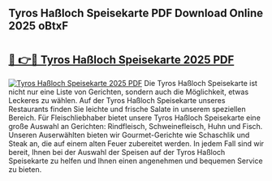 ## Tyros Haßloch Speisekarte PDF Download Online 2025 oBtxF

# <h2><a href="http://gca6kjm.nevu.top/?p=Tyros+Ha%c3%9floch+Speisekarte">🔗 👉🔴 Tyros Haßloch Speisekarte 2025 PDF</a></h2>

[![Tyros Haßloch Speisekarte 2025 PDF](https://i.imgur.com/dBaPXMq.png)](http://gca6kjm.nevu.top/?p=Tyros+Ha%c3%9floch+Speisekarte)
Die Tyros Haßloch Speisekarte ist nicht nur eine Liste von Gerichten, sondern auch die Möglichkeit, etwas Leckeres zu wählen. Auf der Tyros Haßloch Speisekarte unseres Restaurants finden Sie leichte und frische Salate in unserem speziellen Bereich. Für Fleischliebhaber bietet unsere Tyros Haßloch Speisekarte eine große Auswahl an Gerichten: Rindfleisch, Schweinefleisch, Huhn und Fisch. Unseren Auserwählten bieten wir Gourmet-Gerichte wie Schaschlik und Steak an, die auf einem alten Feuer zubereitet werden. In jedem Fall sind wir bereit, Ihnen bei der Auswahl der Speisen auf der Tyros Haßloch Speisekarte zu helfen und Ihnen einen angenehmen und bequemen Service zu bieten.
